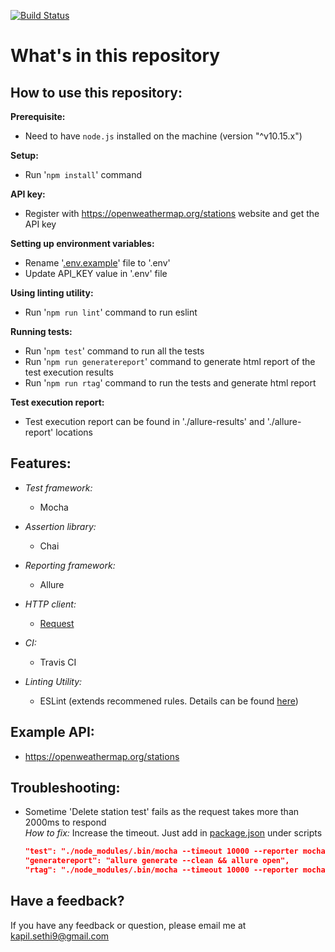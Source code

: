 [![Build Status](https://travis-ci.org/kapilsethi/poc-api-testing-with-node-js.png)](https://travis-ci.org/kapilsethi/poc-api-testing-with-node-js)

# **What's in this repository**

**How to use this repository:**
----

**Prerequisite:**

- Need to have ````node.js```` installed on the machine (version "^v10.15.x")

**Setup:**

- Run '````npm install````' command

**API key:**
 - Register with https://openweathermap.org/stations website and get the API key
 
 **Setting up environment variables:**
 - Rename '[.env.example](https://github.com/kapilsethi/poc-api-testing-with-node-js/blob/master/.env.example)' file to '.env'
 - Update API_KEY value in '.env' file

**Using linting utility:**
- Run '````npm run lint````' command to run eslint

**Running tests:**
- Run '````npm test````' command to run all the tests
- Run '````npm run generatereport````' command to generate html report of the test execution results
- Run '````npm run rtag````' command to run the tests and generate html report

**Test execution report:**

- Test execution report can be found in './allure-results' and './allure-report' locations

**Features:**
----

- _Test framework:_
    - Mocha

- _Assertion library:_
    - Chai

- _Reporting framework:_
    - Allure

- _HTTP client:_
    - [Request](https://github.com/request/request)

- _CI:_
    - Travis CI

- _Linting Utility:_
    - ESLint (extends recommened rules. Details can be found [here](https://eslint.org/docs/rules/))

**Example API:**
----

- https://openweathermap.org/stations

**Troubleshooting:**
----

- Sometime 'Delete station test' fails as the request takes more than 2000ms to respond <br />
    _How to fix:_ Increase the timeout. Just add in [package.json](https://github.com/kapilsethi/poc-api-testing-with-node-js/blob/master/package.json) under scripts
    ```json
    "test": "./node_modules/.bin/mocha --timeout 10000 --reporter mocha-allure-reporter",
    "generatereport": "allure generate --clean && allure open",
    "rtag": "./node_modules/.bin/mocha --timeout 10000 --reporter mocha-allure-reporter && allure generate --clean && allure open"
    ```

**Have a feedback?**
---

If you have any feedback or question, please email me at kapil.sethi9@gmail.com
